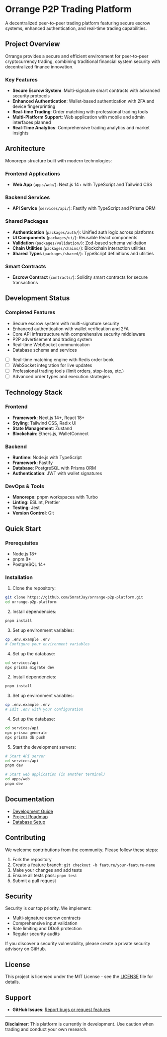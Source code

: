 # Orrange P2P Trading Platform

A decentralized peer-to-peer trading platform featuring secure escrow systems, enhanced authentication, and real-time trading capabilities.

## Project Overview

Orrange provides a secure and efficient environment for peer-to-peer cryptocurrency trading, combining traditional financial system security with decentralized finance innovation.

### Key Features

- **Secure Escrow System**: Multi-signature smart contracts with advanced security protocols
- **Enhanced Authentication**: Wallet-based authentication with 2FA and device fingerprinting  
- **Real-time Trading**: Order matching with professional trading tools
- **Multi-Platform Support**: Web application with mobile and admin interfaces planned
- **Real-Time Analytics**: Comprehensive trading analytics and market insights

## Architecture

Monorepo structure built with modern technologies:

### Frontend Applications
- **Web App** (`apps/web/`): Next.js 14+ with TypeScript and Tailwind CSS

### Backend Services
- **API Service** (`services/api/`): Fastify with TypeScript and Prisma ORM

### Shared Packages
- **Authentication** (`packages/auth/`): Unified auth logic across platforms
- **UI Components** (`packages/ui/`): Reusable React components
- **Validation** (`packages/validation/`): Zod-based schema validation
- **Chain Utilities** (`packages/chains/`): Blockchain interaction utilities
- **Shared Types** (`packages/shared/`): TypeScript definitions and utilities

### Smart Contracts
- **Escrow Contract** (`contracts/`): Solidity smart contracts for secure transactions

## Development Status

### Completed Features
- Secure escrow system with multi-signature security
- Enhanced authentication with wallet verification and 2FA
- Core API infrastructure with comprehensive security middleware
- P2P advertisement and trading system
- Real-time WebSocket communication
- Database schema and services
- [ ] Real-time matching engine with Redis order book
- [ ] WebSocket integration for live updates
- [ ] Professional trading tools (limit orders, stop-loss, etc.)
- [ ] Advanced order types and execution strategies
## Technology Stack

### Frontend
- **Framework**: Next.js 14+, React 18+
- **Styling**: Tailwind CSS, Radix UI
- **State Management**: Zustand
- **Blockchain**: Ethers.js, WalletConnect

### Backend
- **Runtime**: Node.js with TypeScript
- **Framework**: Fastify
- **Database**: PostgreSQL with Prisma ORM
- **Authentication**: JWT with wallet signatures

### DevOps & Tools
- **Monorepo**: pnpm workspaces with Turbo
- **Linting**: ESLint, Prettier
- **Testing**: Jest
- **Version Control**: Git

## Quick Start

### Prerequisites
- Node.js 18+ 
- pnpm 8+
- PostgreSQL 14+

### Installation

1. Clone the repository:
```bash
git clone https://github.com/SmratJay/orrange-p2p-platform.git
cd orrange-p2p-platform
```

2. Install dependencies:
```bash
pnpm install
```

3. Set up environment variables:
```bash
cp .env.example .env
# Configure your environment variables
```

4. Set up the database:
```bash
cd services/api
npx prisma migrate dev
```

2. Install dependencies:
```bash
pnpm install
```

3. Set up environment variables:
```bash
cp .env.example .env
# Edit .env with your configuration
```

4. Set up the database:
```bash
cd services/api
npx prisma generate
npx prisma db push
```

5. Start the development servers:
```bash
# Start API server
cd services/api
pnpm dev

# Start web application (in another terminal)
cd apps/web
pnpm dev
```

## Documentation

- [Development Guide](./DEVELOPMENT.md)
- [Project Roadmap](./PROJECT_STATUS_ROADMAP.md)
- [Database Setup](./services/api/DATABASE_SETUP.md)

## Contributing

We welcome contributions from the community. Please follow these steps:

1. Fork the repository
2. Create a feature branch: `git checkout -b feature/your-feature-name`
3. Make your changes and add tests
4. Ensure all tests pass: `pnpm test`
5. Submit a pull request

## Security

Security is our top priority. We implement:

- Multi-signature escrow contracts
- Comprehensive input validation
- Rate limiting and DDoS protection
- Regular security audits

If you discover a security vulnerability, please create a private security advisory on GitHub.

## License

This project is licensed under the MIT License - see the [LICENSE](./LICENSE) file for details.

## Support

- **GitHub Issues**: [Report bugs or request features](https://github.com/SmratJay/orrange-p2p-platform/issues)

---

**Disclaimer**: This platform is currently in development. Use caution when trading and conduct your own research.
